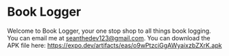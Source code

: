 # Book Logger

Welcome to Book Logger, your one stop shop to all things book logging.
You can email me at seanthedev123@gmail.com.
You can download the APK file here: https://expo.dev/artifacts/eas/o9wPtzciGgAWyaixzbZXrK.apk
